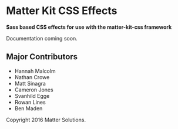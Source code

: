 # Matter Kit CSS Effects
**Sass based CSS effects for use with the matter-kit-css framework**

Documentation coming soon.

## Major Contributors
- Hannah Malcolm
- Nathan Crowe
- Matt Sinagra
- Cameron Jones
- Svanhild Egge
- Rowan Lines
- Ben Maden

Copyright 2016 Matter Solutions.